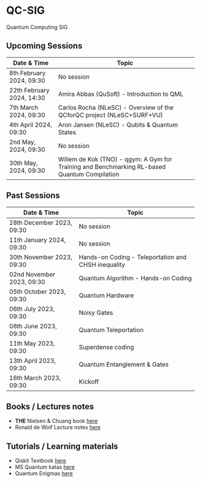 # QC-SIG
Quantum Computing SIG

## Upcoming Sessions
Date & Time| Topic |
--- | --- |
 8th February 2024, 09:30 | No session |
 22th February 2024, 14:30 | Amira Abbas (QuSoft) - Introduction to QML |
 7th March 2024, 09:30 | Carlos Rocha (NLeSC) - Overview of the QCforQC project (NLeSC+SURF+VU)|
 4th April 2024, 09:30 | Aron Jansen (NLeSC) - Qubits & Quantum States |
 2nd May, 2024, 09:30 | No session |
 30th May, 2024, 09:30 | Willem de Kok (TNO) - qgym: A Gym for Training and Benchmarking RL-based Quantum Compilation |

## Past Sessions
Date & Time| Topic |
--- | --- |
28th December 2023, 09:30 | No session |
11th January 2024, 09:30 |  No session |
30th November 2023, 09:30 | Hands-on Coding - Teleportation and CHSH inequality |
02nd November 2023, 09:30 | Quantum Algorithm  - Hands-on Coding |
05th October 2023, 09:30 | Quantum Hardware | 
06th July 2023, 09:30 | Noisy Gates |
08th June 2023, 09:30 | Quantum Teleportation |
11th May 2023, 09:30 | Superdense coding |
13th April 2023, 09:30 | Quantum Entanglement & Gates|
16th March 2023, 09:30 | Kickoff |






## Books / Lectures notes

* **THE** Nielsen &  Chuang book [here](http://mmrc.amss.cas.cn/tlb/201702/W020170224608149940643.pdf)
* Ronald de Wolf Lecture notes [here](https://homepages.cwi.nl/~rdewolf/qcnotes.pdf)

## Tutorials / Learning materials
* Qiskit Textbook [here](https://qiskit.org/textbook/preface.html)
* MS Quantum katas [here](https://learn.microsoft.com/en-us/azure/quantum/tutorial-qdk-intro-to-katas)
* Quantum Enigmas [here](https://www.usherbrooke.ca/iq/quantumenigmas/)
